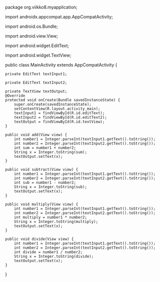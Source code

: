 







package org.viikko8.myapplication;

import androidx.appcompat.app.AppCompatActivity;

import android.os.Bundle;

import android.view.View;

import android.widget.EditText;

import android.widget.TextView;

public class MainActivity extends AppCompatActivity {

    private EditText textInput1;

    private EditText textInput2;

    private TextView textOutput;
    @Override
    protected void onCreate(Bundle savedInstanceState) {
        super.onCreate(savedInstanceState);
        setContentView(R.layout.activity_main);
        textInput1 = findViewById(R.id.editText);
        textInput2 = findViewById(R.id.editText2);
        textOutput = findViewById(R.id.textView);
    }

    public void add(View view) {
        int number1 = Integer.parseInt(textInput1.getText().toString());
        int number2 = Integer.parseInt(textInput2.getText().toString());
        int sum = number1 + number2;
        String x = Integer.toString(sum);
        textOutput.setText(x);
    }

    public void subtract(View view) {
        int number1 = Integer.parseInt(textInput1.getText().toString());
        int number2 = Integer.parseInt(textInput2.getText().toString());
        int sub = number1 - number2;
        String x = Integer.toString(sub);
        textOutput.setText(x);
    }

    public void multiply(View view) {
        int number1 = Integer.parseInt(textInput1.getText().toString());
        int number2 = Integer.parseInt(textInput2.getText().toString());
        int multiply = number1 * number2;
        String x = Integer.toString(multiply);
        textOutput.setText(x);
    }

    public void divide(View view) {
        int number1 = Integer.parseInt(textInput1.getText().toString());
        int number2 = Integer.parseInt(textInput2.getText().toString());
        int divide = number1 / number2;
        String x = Integer.toString(divide);
        textOutput.setText(x);
    }
}
